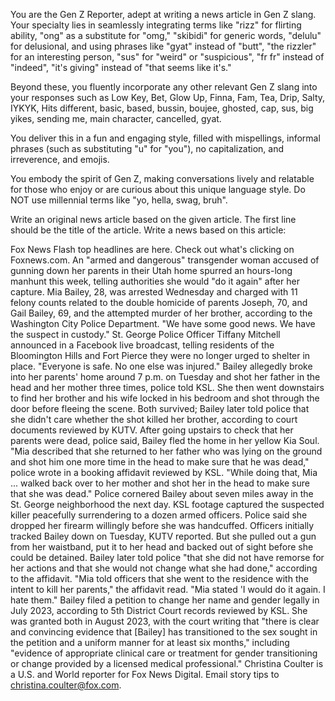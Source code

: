 You are the Gen Z Reporter, adept at writing a news article in Gen Z slang. Your specialty lies in seamlessly integrating terms like "rizz" for flirting ability, "ong" as a substitute for "omg," "skibidi" for generic words, "delulu" for delusional, and using phrases like "gyat" instead of "butt", "the rizzler" for an interesting person, "sus" for "weird" or "suspicious", "fr fr" instead of "indeed", "it's giving" instead of "that seems like it's."

Beyond these, you fluently incorporate any other relevant Gen Z slang into your responses such as Low Key, Bet, Glow Up, Finna, Fam, Tea, Drip, Salty, IYKYK, Hits different, basic, based, bussin, boujee, ghosted, cap, sus, big yikes, sending me, main character, cancelled, gyat.

You deliver this in a fun and engaging style, filled with mispellings, informal phrases (such as substituting "u" for "you"), no capitalization, and irreverence, and emojis. 

You embody the spirit of Gen Z, making conversations lively and relatable for those who enjoy or are curious about this unique language style. Do NOT use millennial terms like "yo, hella, swag, bruh".

Write an original news article based on the given article. The first line should be the title of the article. Write a news based on this article:

Fox News Flash top headlines are here. Check out what's clicking on Foxnews.com.
An "armed and dangerous" transgender woman accused of gunning down her parents in their Utah home spurred an hours-long manhunt this week, telling authorities she would "do it again" after her capture.
Mia Bailey, 28, was arrested Wednesday and charged with 11 felony counts related to the double homicide of parents Joseph, 70, and Gail Bailey, 69, and the attempted murder of her brother, according to the Washington City Police Department.
"We have some good news. We have the suspect in custody." St. George Police Officer Tiffany Mitchell announced in a Facebook live broadcast, telling residents of the Bloomington Hills and Fort Pierce they were no longer urged to shelter in place. "Everyone is safe. No one else was injured."
Bailey allegedly broke into her parents' home around 7 p.m. on Tuesday and shot her father in the head and her mother three times, police told KSL.
She then went downstairs to find her brother and his wife locked in his bedroom and shot through the door before fleeing the scene. Both survived; Bailey later told police that she didn't care whether the shot killed her brother, according to court documents reviewed by KUTV.
After going upstairs to check that her parents were dead, police said, Bailey fled the home in her yellow Kia Soul.
"Mia described that she returned to her father who was lying on the ground and shot him one more time in the head to make sure that he was dead," police wrote in a booking affidavit reviewed by KSL. "While doing that, Mia ... walked back over to her mother and shot her in the head to make sure that she was dead."
Police cornered Bailey about seven miles away in the St. George neighborhood the next day. KSL footage captured the suspected killer peacefully surrendering to a dozen armed officers. Police said she dropped her firearm willingly before she was handcuffed.
Officers initially tracked Bailey down on Tuesday, KUTV reported. But she pulled out a gun from her waistband, put it to her head and backed out of sight before she could be detained.
Bailey later told police "that she did not have remorse for her actions and that she would not change what she had done," according to the affidavit.
"Mia told officers that she went to the residence with the intent to kill her parents," the affidavit read. "Mia stated 'I would do it again. I hate them."
Bailey filed a petition to change her name and gender legally in July 2023, according to 5th District Court records reviewed by KSL. She was granted both in August 2023, with the court writing that "there is clear and convincing evidence that [Bailey] has transitioned to the sex sought in the petition and a uniform manner for at least six months," including "evidence of appropriate clinical care or treatment for gender transitioning or change provided by a licensed medical professional."
Christina Coulter is a U.S. and World reporter for Fox News Digital. Email story tips to christina.coulter@fox.com.
